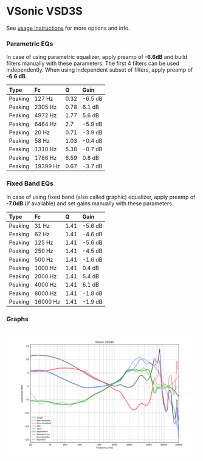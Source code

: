 # VSonic VSD3S
See [usage instructions](https://github.com/jaakkopasanen/AutoEq#usage) for more options and info.

### Parametric EQs
In case of using parametric equalizer, apply preamp of **-6.6dB** and build filters manually
with these parameters. The first 4 filters can be used independently.
When using independent subset of filters, apply preamp of **-6.6 dB**.

| Type    | Fc       |    Q | Gain    |
|:--------|:---------|:-----|:--------|
| Peaking | 127 Hz   | 0.32 | -6.5 dB |
| Peaking | 2305 Hz  | 0.78 | 6.1 dB  |
| Peaking | 4972 Hz  | 1.77 | 5.6 dB  |
| Peaking | 6464 Hz  | 2.7  | -5.9 dB |
| Peaking | 20 Hz    | 0.71 | -3.9 dB |
| Peaking | 58 Hz    | 1.03 | -0.4 dB |
| Peaking | 1310 Hz  | 5.38 | -0.7 dB |
| Peaking | 1766 Hz  | 6.59 | 0.8 dB  |
| Peaking | 19399 Hz | 0.67 | -3.7 dB |

### Fixed Band EQs
In case of using fixed band (also called graphic) equalizer, apply preamp of **-7.0dB**
(if available) and set gains manually with these parameters.

| Type    | Fc       |    Q | Gain    |
|:--------|:---------|:-----|:--------|
| Peaking | 31 Hz    | 1.41 | -5.6 dB |
| Peaking | 62 Hz    | 1.41 | -4.6 dB |
| Peaking | 125 Hz   | 1.41 | -5.6 dB |
| Peaking | 250 Hz   | 1.41 | -4.5 dB |
| Peaking | 500 Hz   | 1.41 | -1.6 dB |
| Peaking | 1000 Hz  | 1.41 | 0.4 dB  |
| Peaking | 2000 Hz  | 1.41 | 5.4 dB  |
| Peaking | 4000 Hz  | 1.41 | 6.1 dB  |
| Peaking | 8000 Hz  | 1.41 | -1.8 dB |
| Peaking | 16000 Hz | 1.41 | -1.9 dB |

### Graphs
![](./VSonic%20VSD3S.png)
